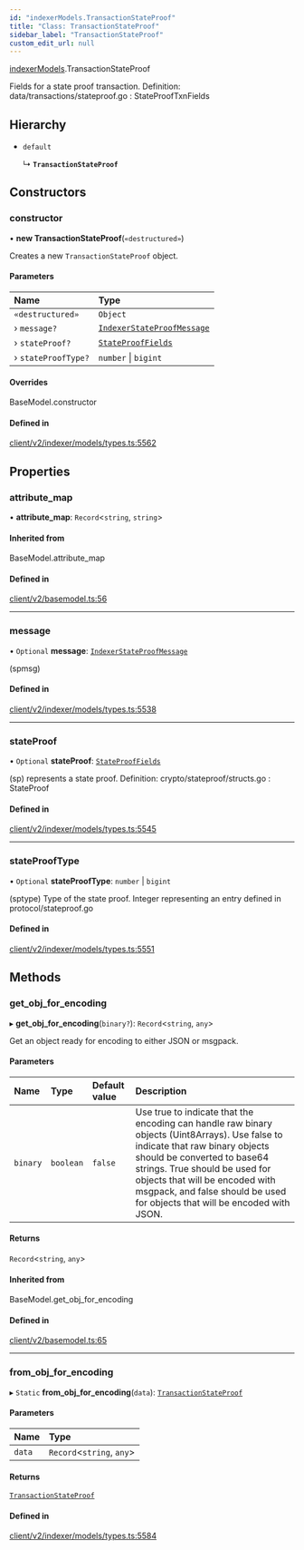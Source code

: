 ```yaml
---
id: "indexerModels.TransactionStateProof"
title: "Class: TransactionStateProof"
sidebar_label: "TransactionStateProof"
custom_edit_url: null
---
```


[indexerModels](../namespaces/erModels).TransactionStateProof

Fields for a state proof transaction.
Definition:
data/transactions/stateproof.go : StateProofTxnFields

## Hierarchy

- `default`

  ↳ **`TransactionStateProof`**

## Constructors

### constructor

• **new TransactionStateProof**(`«destructured»`)

Creates a new `TransactionStateProof` object.

#### Parameters

| Name | Type |
| :------ | :------ |
| `«destructured»` | `Object` |
| › `message?` | [`IndexerStateProofMessage`](erModels.IndexerStateProofMessage) |
| › `stateProof?` | [`StateProofFields`](erModels.StateProofFields) |
| › `stateProofType?` | `number` \| `bigint` |

#### Overrides

BaseModel.constructor

#### Defined in

[client/v2/indexer/models/types.ts:5562](https://github.com/joe-p/js-algorand-sdk/blob/6a3021f/src/client/v2/indexer/models/types.ts#L5562)

## Properties

### attribute\_map

• **attribute\_map**: `Record`<`string`, `string`\>

#### Inherited from

BaseModel.attribute\_map

#### Defined in

[client/v2/basemodel.ts:56](https://github.com/joe-p/js-algorand-sdk/blob/6a3021f/src/client/v2/basemodel.ts#L56)

___

### message

• `Optional` **message**: [`IndexerStateProofMessage`](erModels.IndexerStateProofMessage)

(spmsg)

#### Defined in

[client/v2/indexer/models/types.ts:5538](https://github.com/joe-p/js-algorand-sdk/blob/6a3021f/src/client/v2/indexer/models/types.ts#L5538)

___

### stateProof

• `Optional` **stateProof**: [`StateProofFields`](erModels.StateProofFields)

(sp) represents a state proof.
Definition:
crypto/stateproof/structs.go : StateProof

#### Defined in

[client/v2/indexer/models/types.ts:5545](https://github.com/joe-p/js-algorand-sdk/blob/6a3021f/src/client/v2/indexer/models/types.ts#L5545)

___

### stateProofType

• `Optional` **stateProofType**: `number` \| `bigint`

(sptype) Type of the state proof. Integer representing an entry defined in
protocol/stateproof.go

#### Defined in

[client/v2/indexer/models/types.ts:5551](https://github.com/joe-p/js-algorand-sdk/blob/6a3021f/src/client/v2/indexer/models/types.ts#L5551)

## Methods

### get\_obj\_for\_encoding

▸ **get_obj_for_encoding**(`binary?`): `Record`<`string`, `any`\>

Get an object ready for encoding to either JSON or msgpack.

#### Parameters

| Name | Type | Default value | Description |
| :------ | :------ | :------ | :------ |
| `binary` | `boolean` | `false` | Use true to indicate that the encoding can handle raw binary objects (Uint8Arrays). Use false to indicate that raw binary objects should be converted to base64 strings. True should be used for objects that will be encoded with msgpack, and false should be used for objects that will be encoded with JSON. |

#### Returns

`Record`<`string`, `any`\>

#### Inherited from

BaseModel.get\_obj\_for\_encoding

#### Defined in

[client/v2/basemodel.ts:65](https://github.com/joe-p/js-algorand-sdk/blob/6a3021f/src/client/v2/basemodel.ts#L65)

___

### from\_obj\_for\_encoding

▸ `Static` **from_obj_for_encoding**(`data`): [`TransactionStateProof`](erModels.TransactionStateProof)

#### Parameters

| Name | Type |
| :------ | :------ |
| `data` | `Record`<`string`, `any`\> |

#### Returns

[`TransactionStateProof`](erModels.TransactionStateProof)

#### Defined in

[client/v2/indexer/models/types.ts:5584](https://github.com/joe-p/js-algorand-sdk/blob/6a3021f/src/client/v2/indexer/models/types.ts#L5584)
